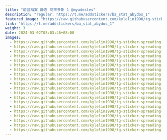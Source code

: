 ```yaml
---
title: "蔚蓝档案 静态 阿拜多斯 1 @myadestes"
description: "regular: https://t.me/addstickers/ba_stat_abydos_1"
featured_image: "https://raw.githubusercontent.com/kylelin1998/tg-sticker-spreading-worldwide-images/main/img/1612a610-7a6b-4b39-b55b-3e580191d9c1.jpg"
link: "https://t.me/addstickers/ba_stat_abydos_1"
weight: 3
date: 2024-03-02T08:03:46+08:00
images:
  - https://raw.githubusercontent.com/kylelin1998/tg-sticker-spreading-worldwide-images/main/img/1612a610-7a6b-4b39-b55b-3e580191d9c1.jpg
  - https://raw.githubusercontent.com/kylelin1998/tg-sticker-spreading-worldwide-images/main/img/a19507c8-4442-4152-a3b5-e011b1900466.jpg
  - https://raw.githubusercontent.com/kylelin1998/tg-sticker-spreading-worldwide-images/main/img/cb178150-6ab4-4701-9dbb-703fb650c00c.jpg
  - https://raw.githubusercontent.com/kylelin1998/tg-sticker-spreading-worldwide-images/main/img/17cf0889-84c1-4f8d-a475-33417d6cfb79.jpg
  - https://raw.githubusercontent.com/kylelin1998/tg-sticker-spreading-worldwide-images/main/img/41f49b14-3ec6-416d-aa30-96be705a5fc2.jpg
  - https://raw.githubusercontent.com/kylelin1998/tg-sticker-spreading-worldwide-images/main/img/ef1b8aa7-2e80-4ed6-80dc-6b9a62766c27.jpg
  - https://raw.githubusercontent.com/kylelin1998/tg-sticker-spreading-worldwide-images/main/img/5593b55e-40e4-4f88-8bf6-65d695efd84e.jpg
  - https://raw.githubusercontent.com/kylelin1998/tg-sticker-spreading-worldwide-images/main/img/ecc8c28b-e4e8-42f9-b80e-611df8d4be96.jpg
  - https://raw.githubusercontent.com/kylelin1998/tg-sticker-spreading-worldwide-images/main/img/bfede3d5-16df-45de-be03-ecb34a7ab4de.jpg
  - https://raw.githubusercontent.com/kylelin1998/tg-sticker-spreading-worldwide-images/main/img/e9e20a64-084d-4b82-8271-deb726c732c9.jpg
  - https://raw.githubusercontent.com/kylelin1998/tg-sticker-spreading-worldwide-images/main/img/8e78f08b-304c-41b8-9976-56a9323f4137.jpg
  - https://raw.githubusercontent.com/kylelin1998/tg-sticker-spreading-worldwide-images/main/img/65b24fca-1aa9-44a9-8bff-bdf0d4a22402.jpg
  - https://raw.githubusercontent.com/kylelin1998/tg-sticker-spreading-worldwide-images/main/img/9dc8b024-825b-4bdb-b067-407d12754f51.jpg
  - https://raw.githubusercontent.com/kylelin1998/tg-sticker-spreading-worldwide-images/main/img/4ab120f5-6c6c-44b2-b068-76a7a99a6721.jpg
  - https://raw.githubusercontent.com/kylelin1998/tg-sticker-spreading-worldwide-images/main/img/e9f0de6a-950a-490a-a5e9-c8c375b3e5bb.jpg
  - https://raw.githubusercontent.com/kylelin1998/tg-sticker-spreading-worldwide-images/main/img/78c86669-602a-4380-8027-6ff5b9350746.jpg
  - https://raw.githubusercontent.com/kylelin1998/tg-sticker-spreading-worldwide-images/main/img/bc3fce7d-23f6-403e-bb7d-6fbc373cbf6b.jpg
  - https://raw.githubusercontent.com/kylelin1998/tg-sticker-spreading-worldwide-images/main/img/fb9e9226-b32a-4a33-ba2f-42cc10be0b42.jpg
  - https://raw.githubusercontent.com/kylelin1998/tg-sticker-spreading-worldwide-images/main/img/58e5d50e-d122-49a1-8a7d-ae5cb810320a.jpg
  - https://raw.githubusercontent.com/kylelin1998/tg-sticker-spreading-worldwide-images/main/img/2e51ea07-8ef4-41d8-a8db-662b61083031.jpg
---
```

